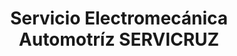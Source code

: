 ---
title: "Servicio Electromecánica Automotríz SERVICRUZ"
url: /la-paz/servicio-electromecanica-automotriz-servicruz/
shop: reparación de automóviles
---